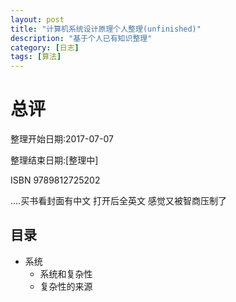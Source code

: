 ```yaml
---
layout: post
title: "计算机系统设计原理个人整理(unfinished)"
description: "基于个人已有知识整理"
category: [日志]
tags: [算法]
---
```


# 总评

整理开始日期:2017-07-07

整理结束日期:[整理中]

ISBN 9789812725202

....买书看封面有中文 打开后全英文 感觉又被智商压制了


## 目录

* 系统
    * 系统和复杂性
    * 复杂性的来源

